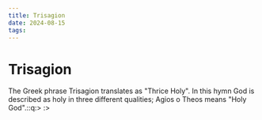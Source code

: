 ```yaml
---
title: Trisagion
date: 2024-08-15
tags: 
---
```

# Trisagion

The Greek phrase Trisagion translates as "Thrice Holy". In this hymn God is described as holy in three different qualities; Agios o Theos means "Holy God".::q:> :>
